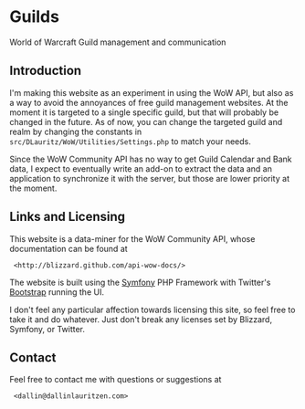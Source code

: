 # Guilds

World of Warcraft Guild management and communication

## Introduction

I'm making this website as an experiment in using the WoW API, but also as a way to avoid the
annoyances of free guild management websites. At the moment it is targeted to a single specific
guild, but that will probably be changed in the future. As of now, you can change the targeted
guild and realm by changing the constants in `src/DLauritz/WoW/Utilities/Settings.php` to match
your needs.

Since the WoW Community API has no way to get Guild Calendar and Bank data, I expect to eventually
write an add-on to extract the data and an application to synchronize it with the server, but
those are lower priority at the moment.

## Links and Licensing

This website is a data-miner for the WoW Community API, whose documentation can be found at

     <http://blizzard.github.com/api-wow-docs/>

The website is built using the [Symfony](http://www.symfony.com) PHP Framework with Twitter's
[Bootstrap](http://twitter.github.com/bootstrap/) running the UI.

I don't feel any particular affection towards licensing this site, so feel free to take it and do
whatever. Just don't break any licenses set by Blizzard, Symfony, or Twitter.

## Contact

Feel free to contact me with questions or suggestions at

     <dallin@dallinlauritzen.com>